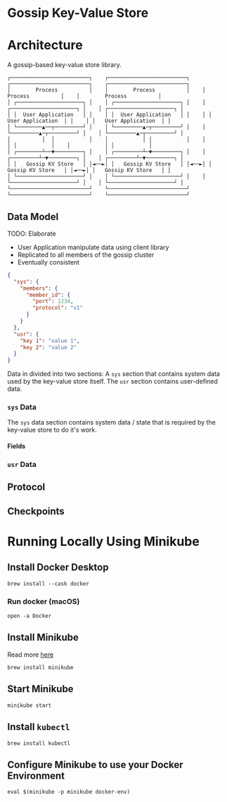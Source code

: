 # Gossip Key-Value Store

# Architecture
A gossip-based key-value store library.

```
┌─────────────────────────┐    ┌─────────────────────────┐    ┌─────────────────────────┐    ┌─────────────────────────┐
│        Process          │    │        Process          │    │        Process          │    │        Process          │
│ ┌─────────────────────┐ │    │ ┌─────────────────────┐ │    │ ┌─────────────────────┐ │    │ ┌─────────────────────┐ │
│ │  User Application   │ │    │ │  User Application   │ │    │ │   User Application  │ │    │ │   User Application  │ │
│ └────────▲──┬─────────┘ │    │ └─────────▲─┬─────────┘ │    │ └─────────▲─┬─────────┘ │    │ └─────────▲─┬─────────┘ │
│          │  │           │    │           │ │           │    │           │ │           │    │           │ │           │
│ ┌────────┴──▼─────────┐ │    │ ┌─────────┴─▼─────────┐ │    │ ┌─────────┴─▼─────────┐ │    │ ┌─────────┴─▼─────────┐ │
│ │   Gossip KV Store   │ │◄──►│ │   Gossip KV Store   │ │◄──►│ │   Gossip KV Store   │ │◄──►│ │   Gossip KV Store   │ │
│ └─────────────────────┘ │    │ └─────────────────────┘ │    │ └─────────────────────┘ │    │ └─────────────────────┘ │
└─────────────────────────┘    └─────────────────────────┘    └─────────────────────────┘    └─────────────────────────┘
```

## Data Model
TODO: Elaborate
* User Application manipulate data using client library
* Replicated to all members of the gossip cluster
* Eventually consistent

```json
{
  "sys": {
    "members": {
      "member_id": {
        "port": 1234,
        "protocol": "v1"
      }
    }
  },
  "usr": {
    "key 1": "value 1",
    "key 2": "value 2"
  }
}
```
Data in divided into two sections: A `sys` section that contains system data used by the key-value store itself. The
`usr` section contains user-defined data.

### `sys` Data
The `sys` data section contains system data / state that is required by the key-value store to do it's work.

#### Fields

### `usr` Data

## Protocol

## Checkpoints

# Running Locally Using Minikube
## Install Docker Desktop
```shell
brew install --cask docker
```
### Run docker (macOS)
```
open -a Docker
```

## Install Minikube
Read more [here](https://minikube.sigs.k8s.io/docs/start/)
```shell
brew install minikube
```

## Start Minikube
```shell
minikube start
```

## Install `kubectl`
```shell
brew install kubectl
```
## Configure Minikube to use your Docker Environment
```shell
eval $(minikube -p minikube docker-env)
```